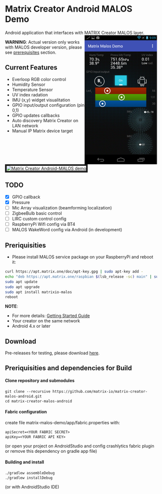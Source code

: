 # Matrix Creator Android MALOS Demo
Android application that interfaces with MATRIX Creator MALOS layer. <a href="https://github.com/matrix-io/matrix-creator-malos-android/blob/master/screenshot.jpg"><img src="https://github.com/matrix-io/matrix-creator-malos-android/blob/master/screenshot.jpg" align="right" height="426" width="240" ></a>

**WARNING**: Actual version only works with MALOS developer version, please see [prerequisites](#preriquisities) section.

## Current Features

* Everloop RGB color control
* Humidity Sensor
* Temperature Sensor
* UV index radation
* IMU (x,y) widget visualitation
* GPIO input/output configuration (pin 0,1)
* GPIO updates callbacks
* Auto discovery Matrix Creator on LAN network
* Manual IP Matrix device target

<a href="http://www.youtube.com/watch?feature=player_embedded&v=ihV_v7zFO7A" target="_blank"><img src="http://img.youtube.com/vi/ihV_v7zFO7A/0.jpg" 
alt="Matrix Creator Android-MALOS demo" width="234" height="180" border="5" /></a>

## TODO
- [X] GPIO callback
- [X] Pressure
- [ ] Mic Array visualization (beamforming localization)
- [ ] ZigbeeBulb basic control
- [ ] LIRC custom control config
- [ ] RaspberryPi Wifi config via BT4
- [ ] MALOS WakeWord config via Android (in development)

## Preriquisities

* Please install MALOS service package on your RaspberryPi and reboot it:

``` bash
curl https://apt.matrix.one/doc/apt-key.gpg | sudo apt-key add -
echo "deb https://apt.matrix.one/raspbian $(lsb_release -sc) main" | sudo tee /etc/apt/sources.list.d/matrixlabs.list
sudo apt update
sudo apt upgrade
sudo apt install matrixio-malos
reboot
```

**NOTE**: 
* For more details: [Getting Started Guide](https://matrix-io.github.io/matrix-documentation/matrix-core/)
* Your creator on the same network
* Android 4.x or later

## Download
Pre-releases for testing, please download [here](https://github.com/matrix-io/matrix-creator-malos-android/releases).

## Preriquisities and dependencies for Build

#### Clone repository and submodules

```
git clone --recursive https://github.com/matrix-io/matrix-creator-malos-android.git
cd matrix-creator-malos-android
```

#### Fabric configuration

create file matrix-malos-demo/app/fabric.properties with:
```
apiSecret=<YOUR FABRIC SECRET>
apiKey=<YOUR FABRIC API KEY>
```
(or open your project on AndroidStudio and config crashlytics fabric plugin or remove this dependency on gradle app file)

#### Building and install

```
./gradlew assembleDebug
./gradlew installDebug
```
(or with AndroidStudio IDE)

